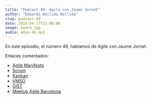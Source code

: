```yaml
---
title: "Podcast 49: Agile con Jaume Jornet"
author: "Eduardo Bellido Bellido"
slug: podcast-49
date: 2019-04-17T22:00:00
image: board.jpg
audio: edyo-49.mp3
---
```


En este episodio, el número 49, hablamos de Agile con Jaume Jornet.

<!--more-->

Enlaces comentados:

- [Agile Manifesto](https://agilemanifesto.org/)
- [Scrum](https://es.wikipedia.org/wiki/Scrum_(desarrollo_de_software))
- [Kanban](https://es.wikipedia.org/wiki/Kanban_(desarrollo))
- [VMSO](https://www.linkedin.com/pulse/20121029044359-22330283-to-manage-hyper-growth-get-your-launch-trajectory-right)
- [GIST](https://github.com/joelparkerhenderson/goals_ideas_steps_tasks)
- [Meetup Agile Barcelona](https://www.meetup.com/es-ES/Agile-Barcelona-Meetup/)
